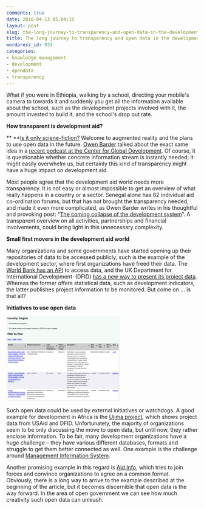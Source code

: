 ```yaml
---
comments: true
date: 2010-04-13 05:04:15
layout: post
slug: the-long-journey-to-transparency-and-open-data-in-the-development-aid-sector
title: The long journey to transparency and open data in the development aid sector
wordpress_id: 931
categories:
- knowledge-management
- development
- opendata
- transparency
---
```


What if you were in Ethiopia, walking by a school, directing your mobile's camera to towards it and suddenly you get all the information available about the school, such as the development projects involved with it, the amount invested to build it, and the school's drop out rate.

**How transparent is development aid?**

** **[Is it only sciene-fiction?](http://appfrica.net/blog/2009/08/12/the-future-of-giving/) Welcome to augmented reality and the plans to use open data in the future. [Owen Barder](http://www.owen.org/) talked about the exact same idea in a [recent podcast at the Center for Global Development](http://blogs.cgdev.org/global_prosperity_wonkcast/2010/03/22/following-the-money-owen-barder-on-why-aid-transparency-matters/). Of course, it is questionable whether concrete information stream is instantly needed; it might easily overwhelm us, but certainly this kind of transparency might have a huge impact on development aid.

Most people agree that the development aid world needs more transparency. It is not easy or almost impossible to get an overview of what really happens in a country or a sector. Senegal alone has 82 individual aid co-ordination forums, but that has not brought the transparency needed, and made it even more complicated, as Owen Barder writes in his thoughtful and provoking post: “[The coming collapse of the development system](http://www.owen.org/blog/3184)”. A transparent overview on all activities, partnerships and financial involvements, could bring light in this unnecessary complexity.

**Small first movers in the development aid world**

Many organizations and some governments have started opening up their repositories of data to be accessed publicly, such is the example of the development sector, where first organizations have freed their data. The [World Bank has an API](http://developer.worldbank.org/) to access data, and the UK Department for International Development  (DFID) [has a new way to present its project data](http://www.dfid.gov.uk/About-DFID/Finance-and-performance/Project-information/). Whereas the former offers statistical data, such as development indicators, the latter publishes project information to be monitored. But come on ... is that all?

**Initiatives to use open data**

[![Ujima Website](/images/ujima-300x222.png)]()

Such open data could be used by external initiatives or watchdogs. A good example for development in Africa is the [Ujima project](http://ujima-project.org/), which shows project data from USAid and DFID. Unfortunately, the majority of organizations seem to be only discussing the move to open data, but until now, they rather enclose information. To be fair, many development organizations have a huge challenge – they have various different databases, formats and struggle to get them better connected as well. One example is the challenge around [Management Information System](http://en.wikipedia.org/wiki/Management_information_system).


Another promising example in this regard is [Aid Info](http://www.aidinfo.org/), which tries to join forces and convince organizations to agree on a common format. Obviously, there is a long way to arrive to the example described at the beginning of the article, but it becomes discernible that open data is the way forward. In the area of open government we can see how much creativity such open data can unleash.
